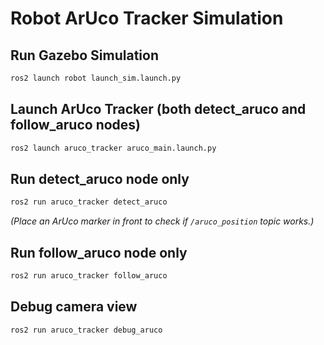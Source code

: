 # Robot ArUco Tracker Simulation

## Run Gazebo Simulation
```bash
ros2 launch robot launch_sim.launch.py
```

## Launch ArUco Tracker (both detect_aruco and follow_aruco nodes)
```bash
ros2 launch aruco_tracker aruco_main.launch.py
```

## Run detect_aruco node only
```bash
ros2 run aruco_tracker detect_aruco
```
*(Place an ArUco marker in front to check if `/aruco_position` topic works.)*

## Run follow_aruco node only
```bash
ros2 run aruco_tracker follow_aruco
```

## Debug camera view
```bash
ros2 run aruco_tracker debug_aruco
```
